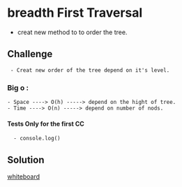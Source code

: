#  breadth First Traversal

 - creat new method to to order the tree. 

## Challenge
     
     - Creat new order of the tree depend on it's level.

### Big o :

    - Space ----> O(h) -----> depend on the hight of tree.   
    - Time ----> O(n) -----> depend on number of nods.     

#### Tests Only for the first CC
      
      - console.log()
   
       
## Solution

[whiteboard](https://github.com/Balqees-401-advanced-javascript/data-structures-and-algorithms/blob/master/assets/20200615_234249.jpg)